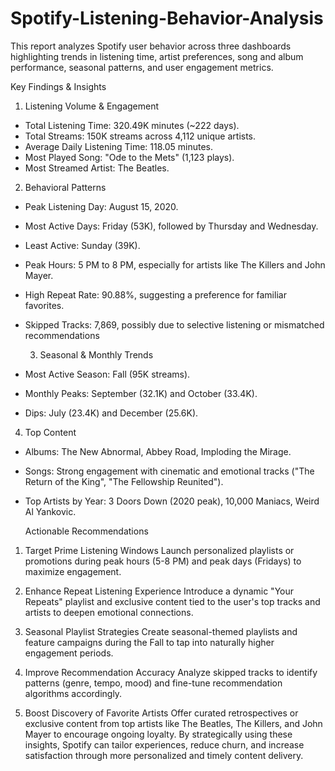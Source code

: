 # Spotify-Listening-Behavior-Analysis
This report analyzes Spotify user behavior across three dashboards highlighting trends in listening time, artist preferences, song and album performance, seasonal patterns, and user engagement metrics.

Key Findings & Insights
1. Listening Volume & Engagement
 - Total Listening Time: 320.49K minutes (~222 days).
 - Total Streams: 150K streams across 4,112 unique artists.
 - Average Daily Listening Time: 118.05 minutes.
 - Most Played Song: "Ode to the Mets" (1,123 plays).
 - Most Streamed Artist: The Beatles.
2. Behavioral Patterns
 - Peak Listening Day: August 15, 2020.
 - Most Active Days: Friday (53K), followed by Thursday and Wednesday.
 - Least Active: Sunday (39K).
 - Peak Hours: 5 PM to 8 PM, especially for artists like The Killers and John Mayer.
 - High Repeat Rate: 90.88%, suggesting a preference for familiar favorites.
 - Skipped Tracks: 7,869, possibly due to selective listening or mismatched recommendations

   3. Seasonal & Monthly Trends
 - Most Active Season: Fall (95K streams).
 - Monthly Peaks: September (32.1K) and October (33.4K).
 - Dips: July (23.4K) and December (25.6K).
4. Top Content
 - Albums: The New Abnormal, Abbey Road, Imploding the Mirage.
 - Songs: Strong engagement with cinematic and emotional tracks ("The Return of the King", "The
Fellowship Reunited").
 - Top Artists by Year: 3 Doors Down (2020 peak), 10,000 Maniacs, Weird Al Yankovic.

   Actionable Recommendations
1. Target Prime Listening Windows
 Launch personalized playlists or promotions during peak hours (5-8 PM) and peak days (Fridays)
to maximize engagement.
2. Enhance Repeat Listening Experience
 Introduce a dynamic "Your Repeats" playlist and exclusive content tied to the user's top tracks and
artists to deepen emotional connections.
3. Seasonal Playlist Strategies
 Create seasonal-themed playlists and feature campaigns during the Fall to tap into naturally
higher engagement periods.
4. Improve Recommendation Accuracy
  Analyze skipped tracks to identify patterns (genre, tempo, mood) and fine-tune recommendation
algorithms accordingly.


5. Boost Discovery of Favorite Artists
 Offer curated retrospectives or exclusive content from top artists like The Beatles, The Killers, and
John Mayer to encourage ongoing loyalty.
By strategically using these insights, Spotify can tailor experiences, reduce churn, and increase
satisfaction through more personalized and timely content delivery.

